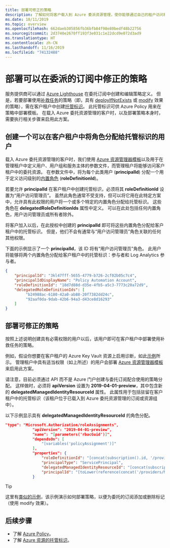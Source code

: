```yaml
---
title: 部署可修正的策略
description: 了解如何将客户载入到 Azure 委派资源管理，使你能够通过自己的租户访问和管理其资源。
ms.date: 10/11/2019
ms.topic: overview
ms.openlocfilehash: 662daeb305856fb36bfb84f98e80bedf48b22756
ms.sourcegitcommit: 2d3740e2670ff193f3e031c1e22dcd9e072d3ad9
ms.translationtype: HT
ms.contentlocale: zh-CN
ms.lasthandoff: 11/16/2019
ms.locfileid: "74132488"
---
```

# <a name="deploy-a-policy-that-can-be-remediated-within-a-delegated-subscription"></a>部署可以在委派的订阅中修正的策略

服务提供商可以通过 [Azure Lighthouse](../overview.md) 在委托订阅中创建和编辑策略定义。 但是，若要部署使用[补救任务](https://docs.microsoft.com/azure/governance/policy/how-to/remediate-resources)的策略（即，具有 [deployIfNotExists](https://docs.microsoft.com/azure/governance/policy/concepts/effects#deployifnotexists) 或 [modify](https://docs.microsoft.com/azure/governance/policy/concepts/effects#modify) 效果的策略），需在客户租户中创建[托管标识](https://docs.microsoft.com/azure/active-directory/managed-identities-azure-resources/overview)。 此托管标识可供 Azure Policy 用来在策略中部署模板。 在载入 Azure 委托资源管理的客户时，以及部署策略本身时，需要执行相关步骤来启用此方案。

## <a name="create-a-user-who-can-assign-roles-to-a-managed-identity-in-the-customer-tenant"></a>创建一个可以在客户租户中将角色分配给托管标识的用户

载入 Azure 委托资源管理的客户时，我们使用 [Azure 资源管理器模板](https://docs.microsoft.com/azure/lighthouse/how-to/onboard-customer#create-an-azure-resource-manager-template)以及用于在管理租户中定义用户、用户组和服务主体的参数文件，而管理租户将能够访问客户租户中的委托资源。 在参数文件中，将为每个此类用户 (**principalId**) 分配一个用于定义访问级别的[内置角色](https://docs.microsoft.com/azure/role-based-access-control/built-in-roles) (**roleDefinitionId**)。

若要允许 **principalId** 在客户租户中创建托管标识，必须将其 **roleDefinitionId** 设置为“用户访问管理员”。  虽然此角色通常不受支持，但可以将它用在此特定方案中，允许具有此权限的用户将一个或多个特定的内置角色分配给托管标识。 这些角色在 **delegatedRoleDefinitionIds** 属性中定义。 可以在此处包括任何内置角色，用户访问管理员或所有者除外。

将客户加入以后，在此授权中创建的 **principalId** 即可将这些内置角色分配给客户租户中的托管标识。 但是，他们不会有通常与“用户访问管理员”角色关联的任何其他权限。

下面的示例显示了一个 **principalId**，该 ID 将有“用户访问管理员”角色。 此用户将能够将两个内置角色分配给客户租户中的托管标识：参与者和 Log Analytics 参与者。

```json
{
    "principalId": "3kl47fff-5655-4779-b726-2cf02b05c7c4",
    "principalIdDisplayName": "Policy Automation Account",
    "roleDefinitionId": "18d7d88d-d35e-4fb5-a5c3-7773c20a72d9",
    "delegatedRoleDefinitionIds": [
         "b24988ac-6180-42a0-ab88-20f7382dd24c",
         "92aaf0da-9dab-42b6-94a3-d43ce8d16293"
    ]
}
```

## <a name="deploy-policies-that-can-be-remediated"></a>部署可修正的策略

按照上述说明创建具有必需权限的用户以后，该用户即可在客户租户中部署使用补救任务的策略。

例如，假设你想要在客户租户的 Azure Key Vault 资源上启用诊断，如此[示例](https://github.com/Azure/Azure-Lighthouse-samples/tree/master/Azure-Delegated-Resource-Management/templates/policy-enforce-keyvault-monitoring)所示。 管理租户中具有适当权限（如上所述）的用户会部署 [Azure 资源管理器模板](https://github.com/Azure/Azure-Lighthouse-samples/blob/master/Azure-Delegated-Resource-Management/templates/policy-enforce-keyvault-monitoring/enforceAzureMonitoredKeyVault.json)来启用此方案。

请注意，目前必须通过 API 而不是 Azure 门户创建与委托订阅配合使用的策略分配。 这样做时，必须将 **apiVersion** 设置为 **2019-04-01-preview**，其中包含新的 **delegatedManagedIdentityResourceId** 属性。 此属性用于包括驻留在客户租户中的托管标识（该租户位于已载入到 Azure 委托资源管理的订阅或资源组中）。

以下示例显示具有 **delegatedManagedIdentityResourceId** 的角色分配。

```json
"type": "Microsoft.Authorization/roleAssignments",
            "apiVersion": "2019-04-01-preview",
            "name": "[parameters('rbacGuid')]",
            "dependsOn": [
                "[variables('policyAssignment')]"
            ],
            "properties": {
                "roleDefinitionId": "[concat(subscription().id, '/providers/Microsoft.Authorization/roleDefinitions/', variables('rbacContributor'))]",
                "principalType": "ServicePrincipal",
                "delegatedManagedIdentityResourceId": "[concat(subscription().id, '/providers/Microsoft.Authorization/policyAssignments/', variables('policyAssignment'))]",
                "principalId": "[toLower(reference(concat('/providers/Microsoft.Authorization/policyAssignments/', variables('policyAssignment')), '2018-05-01', 'Full' ).identity.principalId)]"
            }
```

> [!TIP]
> 这里有[类似的示例](https://github.com/Azure/Azure-Lighthouse-samples/tree/master/Azure-Delegated-Resource-Management/templates/policy-add-or-replace-tag)，该示例演示如何部署策略，以便为委托的订阅添加或删除标记（使用 modify 效果）。

## <a name="next-steps"></a>后续步骤

- 了解 [Azure Policy](https://docs.microsoft.com/azure/governance/policy/)。
- 了解 [Azure 资源的托管标识](https://docs.microsoft.com/azure/active-directory/managed-identities-azure-resources/overview)。

